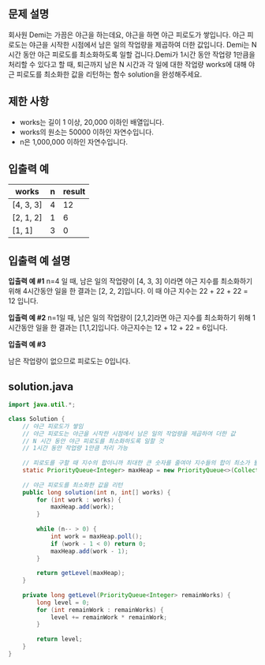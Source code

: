 ## 문제 설명
회사원 Demi는 가끔은 야근을 하는데요, 야근을 하면 야근 피로도가 쌓입니다. 야근 피로도는 야근을 시작한 시점에서 남은 일의 작업량을 제곱하여 더한 값입니다. Demi는 N시간 동안 야근 피로도를 최소화하도록 일할 겁니다.Demi가 1시간 동안 작업량 1만큼을 처리할 수 있다고 할 때, 퇴근까지 남은 N 시간과 각 일에 대한 작업량 works에 대해 야근 피로도를 최소화한 값을 리턴하는 함수 solution을 완성해주세요.

## 제한 사항
- works는 길이 1 이상, 20,000 이하인 배열입니다.
- works의 원소는 50000 이하인 자연수입니다.
- n은 1,000,000 이하인 자연수입니다.

## 입출력 예
|works|n|result|
|---|---|---|
|[4, 3, 3]|4|12|
|[2, 1, 2]|1|6|
|[1, 1]|3|0|

## 입출력 예 설명
**입출력 예 #1**
n=4 일 때, 남은 일의 작업량이 [4, 3, 3] 이라면 야근 지수를 최소화하기 위해 4시간동안 일을 한 결과는 [2, 2, 2]입니다. 이 때 야근 지수는 22 + 22 + 22 = 12 입니다.

**입출력 예 #2**
n=1일 때, 남은 일의 작업량이 [2,1,2]라면 야근 지수를 최소화하기 위해 1시간동안 일을 한 결과는 [1,1,2]입니다. 야근지수는 12 + 12 + 22 = 6입니다.

**입출력 예 #3**

남은 작업량이 없으므로 피로도는 0입니다.

## solution.java
``` java
import java.util.*;

class Solution {
    // 야근 피로도가 쌓임
    // 야근 피로도는 야근을 시작한 시점에서 남은 일의 작업량을 제곱하여 더한 값
    // N 시간 동안 야근 피로도를 최소화하도록 일할 것
    // 1시간 동안 작업량 1만큼 처리 가능
        
    // 피로도를 구할 때 지수의 합이니까 최대한 큰 숫자를 줄여야 지수들의 합이 최소가 될 것
    static PriorityQueue<Integer> maxHeap = new PriorityQueue<>(Collections.reverseOrder());
    
    // 야근 피로도를 최소화한 값을 리턴
    public long solution(int n, int[] works) {
        for (int work : works) {
            maxHeap.add(work);
        }
        
        while (n-- > 0) {
            int work = maxHeap.poll();
            if (work - 1 < 0) return 0;
            maxHeap.add(work - 1);
        }
        
        return getLevel(maxHeap);
    }
    
    private long getLevel(PriorityQueue<Integer> remainWorks) {
        long level = 0;
        for (int remainWork : remainWorks) {
            level += remainWork * remainWork;
        }
        
        return level;
    }
}
```
